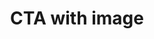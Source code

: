---
title: CTA with image
category: Marketing
paid: true
isActive: true
ltr: {"react":{"jsxCss":[],"jsxTail":[{"code":"export default () => {\n    return (\n        <section className=\"py-14\">\n            <div className=\"max-w-screen-xl mx-auto md:px-8\">\n                <div className=\"items-center gap-x-12 sm:px-4 md:px-0 lg:flex\">\n                    <div className=\"flex-1 sm:hidden lg:block\">\n                        <img src=\"https://images.unsplash.com/photo-1557804506-669a67965ba0?ixlib=rb-4.0.3&ixid=MnwxMjA3fDB8MHxwaG90by1wYWdlfHx8fGVufDB8fHx8&auto=format&fit=crop&w=774&q=80\" className=\"md:max-w-lg sm:rounded-lg\" alt=\"\" />\n                    </div>\n                    <div className=\"max-w-xl px-4 space-y-3 mt-6 sm:px-0 md:mt-0 lg:max-w-2xl\">\n                        <h3 className=\"text-indigo-600 font-semibold\">\n                            Professional services\n                        </h3>\n                        <p className=\"text-gray-800 text-3xl font-semibold sm:text-4xl\">\n                            Build your SaaS solution with help from our experts\n                        </p>\n                        <p className=\"mt-3 text-gray-600\">\n                            Duis aute irure dolor in reprehenderit in voluptate velit esse cillum dolore eu fugiat nulla pariatur. Excepteur sint occaecat cupidatat non proident, sunt in culpa qui officia deserunt mollit anim id est laborum, sed ut perspiciatis unde omnis iste natus error sit voluptatem accusantium doloremque laudantium\n                        </p>\n                        <a href=\"javascript:void(0)\" className=\"inline-flex gap-x-1 items-center text-indigo-600 hover:text-indigo-500 duration-150 font-medium\">\n                            Learn more\n                            <svg xmlns=\"http://www.w3.org/2000/svg\" viewBox=\"0 0 20 20\" fill=\"currentColor\" className=\"w-5 h-5\">\n                                <path fillRule=\"evenodd\" d=\"M3 10a.75.75 0 01.75-.75h10.638L10.23 5.29a.75.75 0 111.04-1.08l5.5 5.25a.75.75 0 010 1.08l-5.5 5.25a.75.75 0 11-1.04-1.08l4.158-3.96H3.75A.75.75 0 013 10z\" clipRule=\"evenodd\" />\n                            </svg>\n                        </a>\n                    </div>\n                </div>\n            </div>\n        </section>\n    )\n}","label":"App.jsx"}]},"preview":"function App() {\n  return /*#__PURE__*/React.createElement(\"section\", {\n    className: \"py-14\"\n  }, /*#__PURE__*/React.createElement(\"div\", {\n    className: \"max-w-screen-xl mx-auto md:px-8\"\n  }, /*#__PURE__*/React.createElement(\"div\", {\n    className: \"items-center gap-x-12 sm:px-4 md:px-0 lg:flex\"\n  }, /*#__PURE__*/React.createElement(\"div\", {\n    className: \"flex-1 sm:hidden lg:block\"\n  }, /*#__PURE__*/React.createElement(\"img\", {\n    src: \"https://images.unsplash.com/photo-1557804506-669a67965ba0?ixlib=rb-4.0.3&ixid=MnwxMjA3fDB8MHxwaG90by1wYWdlfHx8fGVufDB8fHx8&auto=format&fit=crop&w=774&q=80\",\n    className: \"md:max-w-lg sm:rounded-lg\",\n    alt: \"\"\n  })), /*#__PURE__*/React.createElement(\"div\", {\n    className: \"max-w-xl px-4 space-y-3 mt-6 sm:px-0 md:mt-0 lg:max-w-2xl\"\n  }, /*#__PURE__*/React.createElement(\"h3\", {\n    className: \"text-indigo-600 font-semibold\"\n  }, \"Professional services\"), /*#__PURE__*/React.createElement(\"p\", {\n    className: \"text-gray-800 text-3xl font-semibold sm:text-4xl\"\n  }, \"Build your SaaS solution with help from our experts\"), /*#__PURE__*/React.createElement(\"p\", {\n    className: \"mt-3 text-gray-600\"\n  }, \"Duis aute irure dolor in reprehenderit in voluptate velit esse cillum dolore eu fugiat nulla pariatur. Excepteur sint occaecat cupidatat non proident, sunt in culpa qui officia deserunt mollit anim id est laborum, sed ut perspiciatis unde omnis iste natus error sit voluptatem accusantium doloremque laudantium\"), /*#__PURE__*/React.createElement(\"a\", {\n    href: \"javascript:void(0)\",\n    className: \"inline-flex gap-x-1 items-center text-indigo-600 hover:text-indigo-500 duration-150 font-medium\"\n  }, \"Learn more\", /*#__PURE__*/React.createElement(\"svg\", {\n    xmlns: \"http://www.w3.org/2000/svg\",\n    viewBox: \"0 0 20 20\",\n    fill: \"currentColor\",\n    className: \"w-5 h-5\"\n  }, /*#__PURE__*/React.createElement(\"path\", {\n    fillRule: \"evenodd\",\n    d: \"M3 10a.75.75 0 01.75-.75h10.638L10.23 5.29a.75.75 0 111.04-1.08l5.5 5.25a.75.75 0 010 1.08l-5.5 5.25a.75.75 0 11-1.04-1.08l4.158-3.96H3.75A.75.75 0 013 10z\",\n    clipRule: \"evenodd\"\n  })))))));\n}","vue":{"vueCss":[],"vueTail":[]}}
rtl: {"preview":"function App() {\n  return /*#__PURE__*/React.createElement(\"section\", {\n    className: \"py-14\"\n  }, /*#__PURE__*/React.createElement(\"div\", {\n    className: \"max-w-screen-xl mx-auto md:px-8\"\n  }, /*#__PURE__*/React.createElement(\"div\", {\n    className: \"items-center gap-x-12 sm:px-4 md:px-0 lg:flex\"\n  }, /*#__PURE__*/React.createElement(\"div\", {\n    className: \"flex-1 sm:hidden lg:block\"\n  }, /*#__PURE__*/React.createElement(\"img\", {\n    src: \"https://images.unsplash.com/photo-1557804506-669a67965ba0?ixlib=rb-4.0.3&ixid=MnwxMjA3fDB8MHxwaG90by1wYWdlfHx8fGVufDB8fHx8&auto=format&fit=crop&w=774&q=80\",\n    className: \"md:max-w-lg sm:rounded-lg\",\n    alt: \"\"\n  })), /*#__PURE__*/React.createElement(\"div\", {\n    className: \"max-w-xl px-4 space-y-3 mt-6 sm:px-0 md:mt-0 lg:max-w-2xl\"\n  }, /*#__PURE__*/React.createElement(\"h3\", {\n    className: \"text-indigo-600 font-semibold\"\n  }, \"\\u062E\\u062F\\u0645\\u0627\\u062A \\u0627\\u062D\\u062A\\u0631\\u0627\\u0641\\u064A\\u0629\"), /*#__PURE__*/React.createElement(\"p\", {\n    className: \"text-gray-800 text-3xl font-semibold sm:text-4xl\"\n  }, \"\\u0642\\u0645 \\u0628\\u0628\\u0646\\u0627\\u0621 \\u0645\\u0646\\u062A\\u062C SaaS \\u0627\\u0644\\u062E\\u0627\\u0635 \\u0628\\u0643 \\u0628\\u0645\\u0633\\u0627\\u0639\\u062F\\u0629 \\u062E\\u0628\\u0631\\u0627\\u0626\\u0646\\u0627\"), /*#__PURE__*/React.createElement(\"p\", {\n    className: \"mt-3 text-gray-600\"\n  }, \"\\u0647\\u0646\\u0627\\u0643 \\u062D\\u0642\\u064A\\u0642\\u0629 \\u0645\\u062B\\u0628\\u062A\\u0629 \\u0645\\u0646\\u0630 \\u0632\\u0645\\u0646 \\u0637\\u0648\\u064A\\u0644 \\u0648\\u0647\\u064A \\u0623\\u0646 \\u0627\\u0644\\u0645\\u062D\\u062A\\u0648\\u0649 \\u0627\\u0644\\u0645\\u0642\\u0631\\u0648\\u0621 \\u0644\\u0635\\u0641\\u062D\\u0629 \\u0645\\u0627 \\u0633\\u064A\\u0644\\u0647\\u064A \\u0627\\u0644\\u0642\\u0627\\u0631\\u0626 \\u0639\\u0646 \\u0627\\u0644\\u062A\\u0631\\u0643\\u064A\\u0632 \\u0639\\u0644\\u0649 \\u0627\\u0644\\u0634\\u0643\\u0644 \\u0627\\u0644\\u062E\\u0627\\u0631\\u062C\\u064A \\u0644\\u0644\\u0646\\u0635 \\u0623\\u0648 \\u0634\\u0643\\u0644 \\u062A\\u0648\\u0636\\u0639 \\u0627\\u0644\\u0641\\u0642\\u0631\\u0627\\u062A \\u0641\\u064A \\u0627\\u0644\\u0635\\u0641\\u062D\\u0629 \\u0627\\u0644\\u062A\\u064A \\u064A\\u0642\\u0631\\u0623\\u0647\\u0627. \\u0648\\u0644\\u0630\\u0644\\u0643 \\u064A\\u062A\\u0645 \\u0627\\u0633\\u062A\\u062E\\u062F\\u0627\\u0645 \\u0637\\u0631\\u064A\\u0642\\u0629 \\u0644\\u0648\\u0631\\u064A\\u0645 \\u0625\\u064A\\u0628\\u0633\\u0648\\u0645 \\u0644\\u0623\\u0646\\u0647\\u0627 \\u062A\\u0639\\u0637\\u064A \\u062A\\u0648\\u0632\\u064A\\u0639\\u0627\\u064E \\u0637\\u0628\\u064A\\u0639\\u064A\\u0627\\u064E -\\u0625\\u0644\\u0649 \\u062D\\u062F \\u0645\\u0627- \\u0644\\u0644\\u0623\\u062D\\u0631\\u0641 \\u0639\\u0648\\u0636\\u0627\\u064B \\u0639\\u0646 \\u0627\\u0633\\u062A\\u062E\\u062F\\u0627\\u0645 \\\"\\u0647\\u0646\\u0627 \\u064A\\u0648\\u062C\\u062F \\u0645\\u062D\\u062A\\u0648\\u0649 \\u0646\\u0635\\u064A\\u060C \\u0647\\u0646\\u0627 \\u064A\\u0648\\u062C\\u062F \\u0645\\u062D\\u062A\\u0648\\u0649 \\u0646\\u0635\\u064A\\\" \\u0641\\u062A\\u062C\\u0639\\u0644\\u0647\\u0627 \\u062A\\u0628\\u062F\\u0648 (\\u0623\\u064A \\u0627\\u0644\\u0623\\u062D\\u0631\\u0641) \\u0648\\u0643\\u0623\\u0646\\u0647\\u0627 \\u0646\\u0635 \\u0645\\u0642\\u0631\\u0648\\u0621. \\u0627\\u0644\\u0639\\u062F\\u064A\\u062F \\u0645\\u0646 \\u0628\\u0631\\u0627\\u0645\\u062D \\u0627\\u0644\\u0646\\u0634\\u0631 \\u0627\\u0644\\u0645\\u0643\\u062A\\u0628\\u064A \\u0648\\u0628\\u0631\\u0627\\u0645\\u062D \\u062A\\u062D\\u0631\\u064A\\u0631 \\u0635\\u0641\\u062D\\u0627\\u062A \\u0627\\u0644\\u0648\\u064A\\u0628 \\u062A\\u0633\\u062A\\u062E\\u062F\\u0645 \\u0644\\u0648\\u0631\\u064A\\u0645 \\u0625\\u064A\\u0628\\u0633\\u0648\\u0645 \\u0628\\u0634\\u0643\\u0644 \\u0625\\u0641\\u062A\\u0631\\u0627\\u0636\\u064A \\u0643\\u0646\\u0645\\u0648\\u0630\\u062C \\u0639\\u0646 \\u0627\\u0644\\u0646\\u0635.\"), /*#__PURE__*/React.createElement(\"a\", {\n    href: \"javascript:void(0)\",\n    className: \"inline-flex gap-x-1 items-center text-indigo-600 hover:text-indigo-500 duration-150 font-medium\"\n  }, \"\\u0645\\u0639\\u0631\\u0641\\u0629 \\u0627\\u0644\\u0645\\u0632\\u064A\\u062F\", /*#__PURE__*/React.createElement(\"svg\", {\n    xmlns: \"http://www.w3.org/2000/svg\",\n    fill: \"none\",\n    viewBox: \"0 0 24 24\",\n    \"stroke-width\": \"1.5\",\n    stroke: \"currentColor\",\n    className: \"w-5 h-5\"\n  }, /*#__PURE__*/React.createElement(\"path\", {\n    \"stroke-linecap\": \"round\",\n    \"stroke-linejoin\": \"round\",\n    d: \"M19.5 12h-15m0 0l6.75 6.75M4.5 12l6.75-6.75\"\n  })))))));\n}","vue":{"vueCss":[],"vueTail":[]},"react":{"jsxCss":[],"jsxTail":[{"code":"export default () => {\n    return (\n        <section className=\"py-14\">\n            <div className=\"max-w-screen-xl mx-auto md:px-8\">\n                <div className=\"items-center gap-x-12 sm:px-4 md:px-0 lg:flex\">\n                    <div className=\"flex-1 sm:hidden lg:block\">\n                        <img src=\"https://images.unsplash.com/photo-1557804506-669a67965ba0?ixlib=rb-4.0.3&ixid=MnwxMjA3fDB8MHxwaG90by1wYWdlfHx8fGVufDB8fHx8&auto=format&fit=crop&w=774&q=80\" className=\"md:max-w-lg sm:rounded-lg\" alt=\"\" />\n                    </div>\n                    <div className=\"max-w-xl px-4 space-y-3 mt-6 sm:px-0 md:mt-0 lg:max-w-2xl\">\n                        <h3 className=\"text-indigo-600 font-semibold\">\n                            خدمات احترافية\n                        </h3>\n                        <p className=\"text-gray-800 text-3xl font-semibold sm:text-4xl\">\n                            قم ببناء منتج SaaS الخاص بك بمساعدة خبرائنا\n                        </p>\n                        <p className=\"mt-3 text-gray-600\">\n                            هناك حقيقة مثبتة منذ زمن طويل وهي أن المحتوى المقروء لصفحة ما سيلهي القارئ عن التركيز على الشكل الخارجي للنص أو شكل توضع الفقرات في الصفحة التي يقرأها. ولذلك يتم استخدام طريقة لوريم إيبسوم لأنها تعطي توزيعاَ طبيعياَ -إلى حد ما- للأحرف عوضاً عن استخدام \"هنا يوجد محتوى نصي، هنا يوجد محتوى نصي\" فتجعلها تبدو (أي الأحرف) وكأنها نص مقروء. العديد من برامح النشر المكتبي وبرامح تحرير صفحات الويب تستخدم لوريم إيبسوم بشكل إفتراضي كنموذج عن النص.\n                        </p>\n                        <a href=\"javascript:void(0)\" className=\"inline-flex gap-x-1 items-center text-indigo-600 hover:text-indigo-500 duration-150 font-medium\">\n                            معرفة المزيد\n                            <svg xmlns=\"http://www.w3.org/2000/svg\" fill=\"none\" viewBox=\"0 0 24 24\" stroke-width=\"1.5\" stroke=\"currentColor\" className=\"w-5 h-5\">\n                                <path stroke-linecap=\"round\" stroke-linejoin=\"round\" d=\"M19.5 12h-15m0 0l6.75 6.75M4.5 12l6.75-6.75\" />\n                            </svg>\n\n                        </a>\n                    </div>\n                </div>\n            </div>\n        </section>\n    )\n}","label":"App.jsx"}]}}
slug: /cta-sections
id: 37d8200c-39d0-4883-98e8-2e249de5a055
created_at: 1670158891984
---